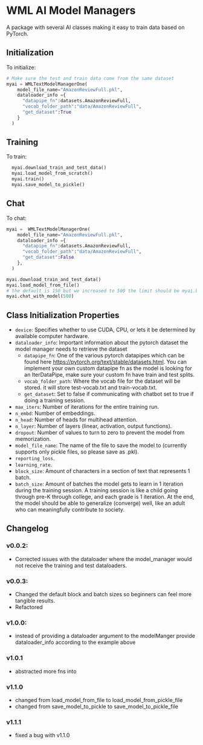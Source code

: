 # WML AI Model Managers

A package with several AI classes making it easy to train data based on PyTorch.

## Initialization

To initialize:

```python
# Make sure the test and train data come from the same dataset
myai = WMLTextModelManagerOne(
    model_file_name="AmazonReviewFull.pkl",
    dataloader_info ={
      "datapipe_fn":datasets.AmazonReviewFull,
      "vocab_folder_path":"data/AmazonReviewFull",
      "get_dataset":True
    }
  )
```

## Training

To train:

```python
  myai.download_train_and_test_data()
  myai.load_model_from_scratch()
  myai.train()
  myai.save_model_to_pickle()
```

## Chat

To chat:

```python
myai =  WMLTextModelManagerOne(
    model_file_name="AmazonReviewFull.pkl",
    dataloader_info ={
      "datapipe_fn":datasets.AmazonReviewFull,
      "vocab_folder_path":"data/AmazonReviewFull",
      "get_dataset":False
    },
  )

myai.download_train_and_test_data()
myai.load_model_from_file()
# the default is 150 but we increased to 500 the limit should be myai.batch_size * myai.block_size but see if you can get larger than this
myai.chat_with_model(500)
```

## Class Initialization Properties

- `device`: Specifies whether to use CUDA, CPU, or lets it be determined by available computer hardware.
- `dataloader_info`: Important information about the pytorch dataset the model manager needs to retrieve the dataset
    - `datapipe_fn`: One of the various pytorch datapipes which can be found here https://pytorch.org/text/stable/datasets.html. You can implement your own custom datapipe fn as the model is looking for an IterDataPipe, make sure your custom fn have train and test splits.
    - `vocab_folder_path`: Where the vocab file for the dataset will be stored. it will store test-vocab.txt and train-vocab.txt.
    - `get_dataset`: Set to false if communicating with chatbot set to true if doing a training session.
- `max_iters`: Number of iterations for the entire training run.
- `n_embd`: Number of embeddings.
- `n_head`: Number of heads for multihead attention.
- `n_layer`: Number of layers (linear, activation, output functions).
- `dropout`: Number of values to turn to zero to prevent the model from memorization.
- `model_file_name`: The name of the file to save the model to (currently supports only pickle files, so please save as .pkl).
- `reporting_loss`.
- `learning_rate`.
- `block_size`: Amount of characters in a section of text that represents 1 batch.
- `batch_size`: Amount of batches the model gets to learn in 1 iteration during the training session. A training session is like a child going through pre-K through college, and each grade is 1 iteration. At the end, the model should be able to generalize (converge) well, like an adult who can meaningfully contribute to society.

## Changelog

### v0.0.2:

- Corrected issues with the dataloader where the model_manager would not receive the training and test dataloaders.

### v0.0.3:

- Changed the default block and batch sizes so beginners can feel more tangible results.
- Refactored

### v1.0.0:
- instead of providing a dataloader argument to the modelManger provide dataloader_info according to the example above

### v1.0.1
* abstracted more fns into

### v1.1.0
* changed from load_model_from_file to load_model_from_pickle_file
* changed from save_model_to_pickle to save_model_to_pickle_file

### v1.1.1
* fixed a bug with v1.1.0
